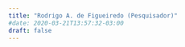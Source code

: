 ```yaml
---
title: "Rodrigo A. de Figueiredo (Pesquisador)"
#date: 2020-03-21T13:57:32-03:00
draft: false
---
```


